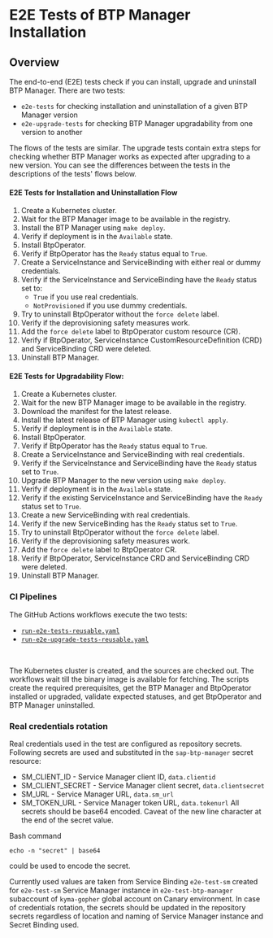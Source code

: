 # E2E Tests of BTP Manager Installation

## Overview

The end-to-end (E2E) tests check if you can install, upgrade and uninstall BTP Manager.
There are two tests:
- `e2e-tests` for checking installation and uninstallation of a given BTP Manager version
- `e2e-upgrade-tests` for checking BTP Manager upgradability from one version to another

The flows of the tests are similar. The upgrade tests contain extra steps for checking whether BTP Manager works as expected after upgrading to a new version. You can see the differences between the tests in the descriptions of the tests' flows below.

#### E2E Tests for Installation and Uninstallation Flow
1. Create a Kubernetes cluster.
2. Wait for the BTP Manager image to be available in the registry.
3. Install the BTP Manager using `make deploy`.
4. Verify if deployment is in the `Available` state.
5. Install BtpOperator. 
6. Verify if BtpOperator has the `Ready` status equal to `True`. 
7. Create a ServiceInstance and ServiceBinding with either real or dummy credentials. 
8. Verify if the ServiceInstance and ServiceBinding have the `Ready` status set to:
     - `True` if you use real credentials.
     - `NotProvisioned` if you use dummy credentials.
9. Try to uninstall BtpOperator without the `force delete` label. 
10. Verify if the deprovisioning safety measures work. 
11. Add the `force delete` label to BtpOperator custom resource (CR). 
12. Verify if BtpOperator, ServiceInstance CustomResourceDefinition (CRD) and ServiceBinding CRD were deleted. 
13. Uninstall BTP Manager. 

#### E2E Tests for Upgradability Flow:
1. Create a Kubernetes cluster. 
2. Wait for the new BTP Manager image to be available in the registry.
3. Download the manifest for the latest release.
4. Install the latest release of BTP Manager using `kubectl apply`.
5. Verify if deployment is in the `Available` state.
6. Install BtpOperator.
7. Verify if BtpOperator has the `Ready` status equal to `True`.
8. Create a ServiceInstance and ServiceBinding with real credentials.
9. Verify if the ServiceInstance and ServiceBinding have the `Ready` status set to `True`.
10. Upgrade BTP Manager to the new version using `make deploy`.
11. Verify if deployment is in the `Available` state.
12. Verify if the existing ServiceInstance and ServiceBinding have the `Ready` status set to `True`.
13. Create a new ServiceBinding with real credentials.
14. Verify if the new ServiceBinding has the `Ready` status set to `True`.
15. Try to uninstall BtpOperator without the `force delete` label.
16. Verify if the deprovisioning safety measures work.
17. Add the `force delete` label to BtpOperator CR.
18. Verify if BtpOperator, ServiceInstance CRD and ServiceBinding CRD were deleted.
19. Uninstall BTP Manager.

### CI Pipelines
 
The GitHub Actions workflows execute the two tests:
- [`run-e2e-tests-reusable.yaml`](../../scripts/testing/run_e2e_module_tests.sh) 
-  [`run-e2e-upgrade-tests-reusable.yaml`](../../scripts/testing/run_e2e_module_upgrade_tests.sh) 
<br>

The Kubernetes cluster is created, and the sources are checked out.
The workflows wait till the binary image is available for fetching.
The scripts create the required prerequisites, get the BTP Manager and BtpOperator installed or upgraded, validate expected statuses, and get BtpOperator and BTP Manager uninstalled.

### Real credentials rotation

Real credentials used in the test are configured as repository secrets.
Following secrets are used and substituted in the `sap-btp-manager` secret resource:
- SM_CLIENT_ID - Service Manager client ID, `data.clientid`
- SM_CLIENT_SECRET - Service Manager client secret, `data.clientsecret`
- SM_URL - Service Manager URL, `data.sm_url`
- SM_TOKEN_URL - Service Manager token URL, `data.tokenurl`
All secrets should be base64 encoded. Caveat of the new line character at the end of the secret value.

Bash command

```echo -n "secret" | base64``` 

could be used to encode the secret.

Currently used values are taken from Service Binding `e2e-test-sm` created for `e2e-test-sm` Service Manager instance in `e2e-test-btp-manager` subaccount of `kyma-gopher` global account on Canary environment.
In case of credentials rotation, the secrets should be updated in the repository secrets regardless of location and naming of Service Manager instance and Secret Binding used.


